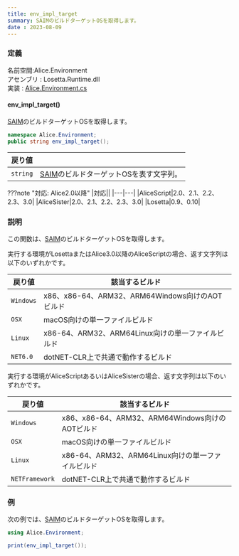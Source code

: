 ```yaml
---
title: env_impl_target
summary: SAIMのビルドターゲットOSを取得します。
date : 2023-08-09
---
```

### 定義
名前空間:Alice.Environment<br/>
アセンブリ : Losetta.Runtime.dll<br/>
実装 : [Alice.Environment.cs](https://github.com/WSOFT-Project/Losetta/blob/master/Losetta.Runtime/Alice.Environment.cs)

#### env_impl_target()

[SAIM](../../../general/saim.md)のビルドターゲットOSを取得します。

```cs title="AliceScript"
namespace Alice.Environment;
public string env_impl_target();
```

|戻り値| |
|-|-|
|`string`|[SAIM](../../../general/saim.md)のビルドターゲットOSを表す文字列。|

???note "対応: Alice2.0以降"
    |対応||
    |---|---|
    |AliceScript|2.0、2.1、2.2、2.3、3.0|
    |AliceSister|2.0、2.1、2.2、2.3、3.0|
    |Losetta|0.9、0.10|

### 説明
この関数は、[SAIM](../../../general/saim.md)のビルドターゲットOSを取得します。

実行する環境がLosettaまたはAlice3.0以降のAliceScriptの場合、返す文字列は以下のいずれかです。

|戻り値|該当するビルド|
|-|-|
|`Windows`|x86、x86-64、ARM32、ARM64Windows向けのAOTビルド|
|`OSX`|macOS向けの単一ファイルビルド|
|`Linux`|x86-64、ARM32、ARM64Linux向けの単一ファイルビルド|
|`NET6.0`|dotNET-CLR上で共通で動作するビルド|

実行する環境がAliceScriptあるいはAliceSisterの場合、返す文字列は以下のいずれかです。

|戻り値|該当するビルド|
|-|-|
|`Windows`|x86、x86-64、ARM32、ARM64Windows向けのAOTビルド|
|`OSX`|macOS向けの単一ファイルビルド|
|`Linux`|x86-64、ARM32、ARM64Linux向けの単一ファイルビルド|
|`NETFramework`|dotNET-CLR上で共通で動作するビルド|

### 例
次の例では、[SAIM](../../../general/saim.md)のビルドターゲットOSを取得します。

```cs title="AliceScript"
using Alice.Environment;

print(env_impl_target());
```